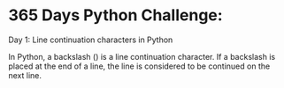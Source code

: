 # 365 Days Python Challenge:

Day 1: Line continuation characters in Python

In Python, a backslash (\) is a line continuation character. 
If a backslash is placed at the end of a line, the line is considered to be continued on the next line.
